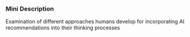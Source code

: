### Mini Description

Examination of different approaches humans develop for incorporating AI recommendations into their thinking processes
